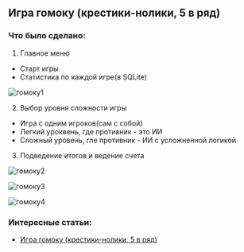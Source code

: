 ## Игра гомоку (крестики-нолики, 5 в ряд)

### Что было сделано:

1. Главное меню
 - Старт игры
 - Статистика по каждой игре(в SQLite)

![гомоку1](https://github.com/STALKSA/TicTacToe/assets/109988277/b7031249-b0ab-4a9a-83fd-426b108858a9)

2. Выбор уровня сложности игры
 - Игра с одним игроков(сам с собой)
 - Легкий уроквень, где противник - это ИИ
 - Сложный уровень, гле противник - ИИ с усложненной логикой

3. Подведение итогов и ведение счета
   
![гомоку2](https://github.com/STALKSA/TicTacToe/assets/109988277/77b8c66d-4bbd-44e8-9c22-1eee59a1aec5)


![гомоку3](https://github.com/STALKSA/TicTacToe/assets/109988277/8e1fabc1-8a98-4340-9f6f-5a2abc4d9412)


![гомоку4](https://github.com/STALKSA/TicTacToe/assets/109988277/3b33ee1f-da84-4047-a11b-644e0b46b736)



### Интересные статьи:
 - [Игра гомоку (крестики-нолики, 5 в ряд)](https://habr.com/ru/articles/278837/)


